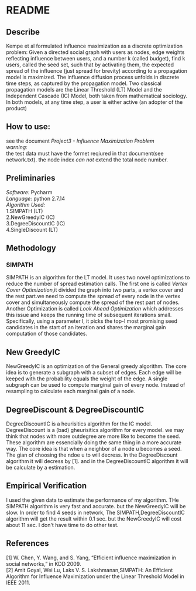 README
========  
## Describe  
Kempe et al formulated influence maximization as a discrete optimization problem: Given a directed social graph with users as nodes, 
edge weights reflecting influence between users, and a number k (called budget), find k users, called the seed set, such that by activating
them, the expected spread of the influence (just spread for brevity) according to a propagation model is maximized. The influence diffusion
process unfolds in discrete time steps, as captured by the propagation model. Two classical propagation models are the Linear Threshold 
(LT) Model and the Independent Cascade (IC) Model, both taken from mathematical sociology. In both models, at any time step, a user is 
either active (an adopter of the product)  
## How to use:  
see the document *Project3 - Influence Maximization Problem*  
*warning:*  
the test data must have the formet reqiured in that document(see network.txt). the node index *can not* extend the total node number.
## Preliminaries  
*Software:* Pycharm  
*Language:*  python 2.7.14  
*Algorithm Used:*  
1.SIMPATH (LT)  
2.NewGreedyIC (IC)  
3.DegreeDiscountIC (IC)  
4.SingleDiscount (LT)  
## Methodology  
### SIMPATH  
SIMPATH is an algorithm for the LT model. It uses two novel optimizations to reduce the number of spread estimation calls. 
The first one is called *Vertex Cover Optimization*,it divided the graph into two parts, a vertex cover and the rest part.we need 
to compute the spread of every node in the vertex cover and simultaneously compute the spread of the rest part of nodes. Another 
Optimization is called *Look Ahead Optimization* which addresses this issue and keeps the running time of subsequent iterations small. 
Specifically, using a parameter l, it picks the top-l most promising seed candidates in the start of an iteration and shares the marginal 
gain computation of those candidates.  
## New GreedyIC  
NewGreedyIC is an optimization of the General greedy algorithm. The core idea is
to generate a subgraph with a subset of edges. Each edge will be keeped with 
the probability equals the weight of the edge. A single subgraph can be used to
compute marginal gain of every node. Instead of resampling to calculate each 
marginal gain of a node.  
## DegreeDiscount & DegreeDiscountIC  
DegreeDiscountIC is a heurisitics algorithm for the IC model. DegreeDiscount is 
a (bad) gheurisitics algorithm for every model. we may think that nodes with 
more outdegree are more like to become the seed. These algorithm are 
essencially doing the same thing in a more accurate way. The core idea is 
that when a neighbor of a node u becomes a seed. The gian of choosing the 
ndoe u to will decress. In the DegreeDiscount algorithm it will decress by
[1]. and in the DegreeDiscountIC algorithm it will be calculate by a estimation.  
## Empirical Verification  
I used the given data to estimate the performance of my algorithm. 
THe SIMPATH algorithm is very fast and accurate. 
but the NewGreedyIC will be slow. In order to find 4 seeds in network, 
The SIMPATH,DegreeDiscountIC algorithm will get the result within 0.1 sec. 
but the NewGreedyIC will cost about 11 sec. I don't have time to do other test.   
## References  
[1] W. Chen, Y. Wang, and S. Yang, “Efficient influence maximization in social networks,” in KDD 2009.  
[2] Amit Goyal, Wei Lu, Laks V. S. Lakshmanan,SIMPATH: An Efficient Algorithm for Influence Maximization under the Linear Threshold Model in IEEE 2011.




